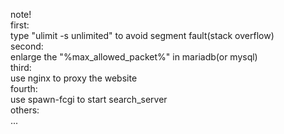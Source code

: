 note!<br>
first:<br>
	type "ulimit -s unlimited" to avoid segment fault(stack overflow)<br>
second:<br>
	enlarge the "%max_allowed_packet%" in mariadb(or mysql)<br>
third:<br>
	use nginx to proxy the website<br>
fourth:<br>
	use spawn-fcgi to start search_server<br>
others:<br>
	...<br>
